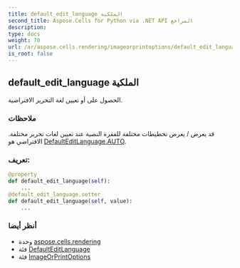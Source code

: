 ```yaml
---
title: default_edit_language الملكية
second_title: Aspose.Cells for Python via .NET API المراجع
description:
type: docs
weight: 70
url: /ar/aspose.cells.rendering/imageorprintoptions/default_edit_language/
is_root: false
---
```

##  default_edit_language الملكية

الحصول على أو تعيين لغة التحرير الافتراضية.

###  ملاحظات

قد يعرض / يعرض تخطيطات مختلفة للفقرة النصية عند تعيين لغات تحرير مختلفة.
الافتراضي هو [DefaultEditLanguage.AUTO](/cells/python-net/ar/aspose.cells/defaulteditlanguage#AUTO).
###  تعريف:
```python
@property
def default_edit_language(self):
    ...
@default_edit_language.setter
def default_edit_language(self, value):
    ...
```

###  أنظر أيضا
* وحدة [aspose.cells.rendering](../../)
* فئة [DefaultEditLanguage](/cells/python-net/ar/aspose.cells/defaulteditlanguage)
* فئة [ImageOrPrintOptions](/cells/python-net/ar/aspose.cells.rendering/imageorprintoptions)
